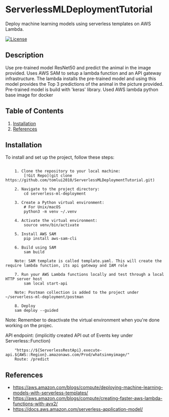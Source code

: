 # ServerlessMLDeploymentTutorial
Deploy machine learning models using serverless templates on AWS Lambda.

[![License](https://img.shields.io/badge/License-MIT-blue.svg)](https://opensource.org/licenses/MIT)

## Description

Use pre-trained model ResNet50 and predict the animal in the image provided. 
Uses AWS SAM to setup a lambda function and an API gateway infrastructure. 
The lambda installs the pre-trained model and using this model provides the Top 3 predictions of the animal in the picture provided. 
Pre-trained model is build with 'keras' library. 
Used AWS lambda python base image for docker 

## Table of Contents

1. [Installation](#installation)
2. [References](#references)

## Installation

To install and set up the project, follow these steps:
```

    1. Clone the repository to your local machine:
        [!Git Repo](git clone https://github.com/tomlui2010/ServerlessMLDeploymentTutorial.git)

    2. Navigate to the project directory:
        cd serverless-ml-deployment

    3. Create a Python virtual environment:
        # For Unix/macOS
        python3 -m venv ~/.venv

    4. Activate the virtual environment:
        source venv/bin/activate

    5. Install AWS SAM
        pip install aws-sam-cli

    6. Build using SAM
        sam build

    Note: SAM template is called template.yaml. This will create the require lambda function, its api gateway and IAM role

    7. Run your AWS Lambda functions locally and test through a local HTTP server host
        sam local start-api

    Note: Postman collection is added to the project under ~/serverless-ml-deployment/postman

    8. Deploy 
    sam deploy --guided
```
Note: Remember to deactivate the virtual environment when you're done working on the projec.

API endpoint: (implicitly created API out of Events key under Serverless::Function)
```
    "https://${ServerlessRestApi}.execute-api.${AWS::Region}.amazonaws.com/Prod/whatsinmyimage/"
    Route: /predict
```

## References

- https://aws.amazon.com/blogs/compute/deploying-machine-learning-models-with-serverless-templates/
- https://aws.amazon.com/blogs/compute/creating-faster-aws-lambda-functions-with-avx2/
- https://docs.aws.amazon.com/serverless-application-model/

